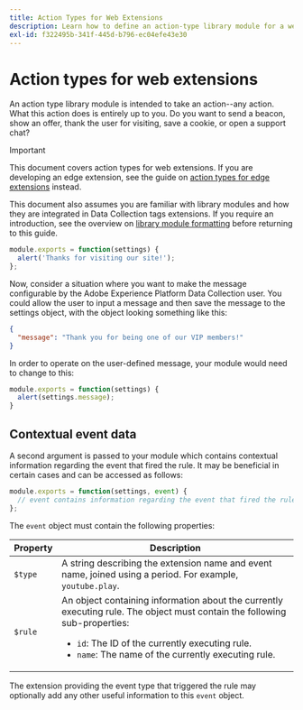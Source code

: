 ```yaml
---
title: Action Types for Web Extensions
description: Learn how to define an action-type library module for a web extension in Adobe Experience Data Collection tags.
exl-id: f322495b-341f-445d-b796-ec04efe43e30
---
```

# Action types for web extensions

An action type library module is intended to take an action--any action. What this action does is entirely up to you. Do you want to send a beacon, show an offer, thank the user for visiting, save a cookie, or open a support chat?

>[!IMPORTANT]
>
>This document covers action types for web extensions. If you are developing an edge extension, see the guide on [action types for edge extensions](../edge/action-types.md) instead.
>
>This document also assumes you are familiar with library modules and how they are integrated in Data Collection tags extensions. If you require an introduction, see the overview on [library module formatting](./format.md) before returning to this guide.

```js
module.exports = function(settings) {
  alert('Thanks for visiting our site!');
};
```

Now, consider a situation where you want to make the message configurable by the Adobe Experience Platform Data Collection user. You could allow the user to input a message and then save the message to the settings object, with the object looking something like this:

```json
{
  "message": "Thank you for being one of our VIP members!"
}
```

In order to operate on the user-defined message, your module would need to change to this:

```js
module.exports = function(settings) {
  alert(settings.message);
}
```

## Contextual event data

A second argument is passed to your module which contains contextual information regarding the event that fired the rule. It may be beneficial in certain cases and can be accessed as follows:

```js
module.exports = function(settings, event) {
  // event contains information regarding the event that fired the rule
};
```

The `event` object must contain the following properties:

| Property | Description |
| --- | --- |
| `$type` | A string describing the extension name and event name, joined using a period. For example, `youtube.play`. |
| `$rule` | An object containing information about the currently executing rule. The object must contain the following sub-properties:<ul><li>`id`: The ID of the currently executing rule.</li><li>`name`: The name of the currently executing rule.</li></ul> |

The extension providing the event type that triggered the rule may optionally add any other useful information to this `event` object.
